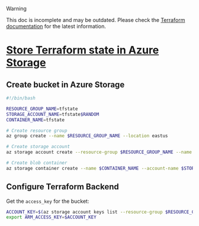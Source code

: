 > [!WARNING]
> This doc is incomplete and may be outdated. Please check the [Terraform documentation](https://learn.microsoft.com/en-us/azure/developer/terraform/) for the latest information.

# [Store Terraform state in Azure Storage](https://learn.microsoft.com/en-us/azure/developer/terraform/store-state-in-azure-storage?tabs=azure-cli)

## Create bucket in Azure Storage

```sh
#!/bin/bash

RESOURCE_GROUP_NAME=tfstate
STORAGE_ACCOUNT_NAME=tfstate$RANDOM
CONTAINER_NAME=tfstate

# Create resource group
az group create --name $RESOURCE_GROUP_NAME --location eastus

# Create storage account
az storage account create --resource-group $RESOURCE_GROUP_NAME --name $STORAGE_ACCOUNT_NAME --sku Standard_LRS --encryption-services blob

# Create blob container
az storage container create --name $CONTAINER_NAME --account-name $STORAGE_ACCOUNT_NAME
```

## Configure Terraform Backend

Get the `access_key` for the bucket:

```sh
ACCOUNT_KEY=$(az storage account keys list --resource-group $RESOURCE_GROUP_NAME --account-name $STORAGE_ACCOUNT_NAME --query '[0].value' -o tsv)
export ARM_ACCESS_KEY=$ACCOUNT_KEY
```
